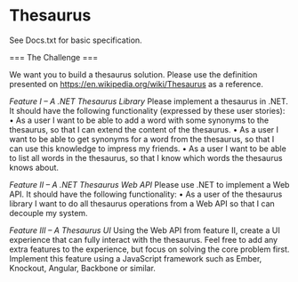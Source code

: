 # Thesaurus

See Docs.txt for basic specification.

=== The Challenge ===

We want you to build a thesaurus solution. Please use the definition presented on
https://en.wikipedia.org/wiki/Thesaurus as a reference.

*Feature I – A .NET Thesaurus Library*
Please implement a thesaurus in .NET. It should have the following functionality (expressed by these
user stories):
• As a user I want to be able to add a word with some synonyms to the thesaurus, so that I can
extend the content of the thesaurus.
• As a user I want to be able to get synonyms for a word from the thesaurus, so that I can use
this knowledge to impress my friends.
• As a user I want to be able to list all words in the thesaurus, so that I know which words the
thesaurus knows about.

*Feature II – A .NET Thesaurus Web API*
Please use .NET to implement a Web API. It should have the following functionality:
• As a user of the thesaurus library I want to do all thesaurus operations from a Web API so
that I can decouple my system.

*Feature III – A Thesaurus UI*
Using the Web API from feature II, create a UI experience that can fully interact with the thesaurus.
Feel free to add any extra features to the experience, but focus on solving the core problem first.
Implement this feature using a JavaScript framework such as Ember, Knockout, Angular, Backbone or
similar.